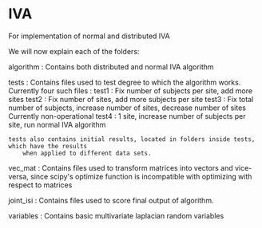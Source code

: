 # IVA
For implementation of normal and distributed IVA

We will now explain each of the folders:

algorithm : 
    Contains both distributed and normal IVA algorithm

tests : 
    Contains files used to test degree to which the algorithm works. 
    Currently four such files :
        test1 : Fix number of subjects per site, add more sites
        test2 : Fix number of sites, add more subjects per site
        test3 : Fix total number of subjects, increase number of sites, decrease number of sites
                Currently non-operational
        test4 : 1 site, increase number of subjects per site, run normal IVA algorithm
    
    tests also contains initial results, located in folders inside tests, which have the results
        when applied to different data sets.

vec_mat :
    Contains files used to transform matrices into vectors and vice-versa, since scipy's optimize
        function is incompatible with optimizing with respect to matrices

joint_isi :
    Contains files used to score final output of algorithm.

variables : 
    Contains basic multivariate laplacian random variables
        
